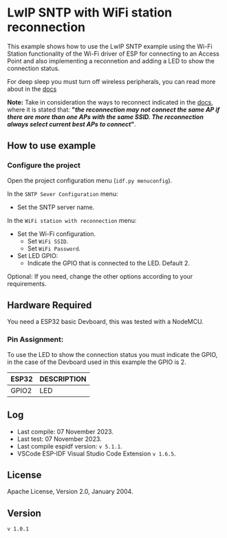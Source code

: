 # LwIP SNTP with WiFi station reconnection

This example shows how to use the LwIP SNTP example using the Wi-Fi Station functionality of the Wi-Fi driver of ESP for connecting to an Access Point and also implementing a reconnetion and adding a LED to show the connection status.

For deep sleep you must turn off wireless peripherals, you can read more about in the [docs](https://docs.espressif.com/projects/esp-idf/en/v5.1.1/esp32/api-reference/system/sleep_modes.html?highlight=esp_deep_sleep#wi-fi-bluetooth-and-sleep-modes)


**Note:** Take in consideration the ways to reconnect indicated in the [docs](https://docs.espressif.com/projects/esp-idf/en/v5.1.1/esp32/api-guides/wifi.html), where it is stated that: **"_the reconnection may not connect the same AP if there are more than one APs with the same SSID. The reconnection always select current best APs to connect_"**.

## How to use example

### Configure the project

Open the project configuration menu (`idf.py menuconfig`).

In the `SNTP Sever Configuration` menu:

* Set the SNTP server name.

In the `WiFi station with reconnection` menu:

* Set the Wi-Fi configuration.
    * Set `WiFi SSID`.
    * Set `WiFi Password`.
* Set LED GPIO:
    * Indicate the GPIO that is connected to the LED. Default 2.

Optional: If you need, change the other options according to your requirements.

## Hardware Required

You need a ESP32 basic Devboard, this was tested with a NodeMCU.

### Pin Assignment:

To use the LED to show the connection status you must indicate the GPIO, in the case of the Devboard used in this example the GPIO is 2.

| ESP32  | DESCRIPTION |
| ------ | ----------- |
| GPIO2  | LED         |

## Log

* Last compile: 07 November 2023.
* Last test: 07 November 2023.
* Last compile espidf version: `v 5.1.1`.
* VSCode ESP-IDF Visual Studio Code Extension `v 1.6.5`.


## License

Apache License, Version 2.0, January 2004.

## Version

`v 1.0.1`
